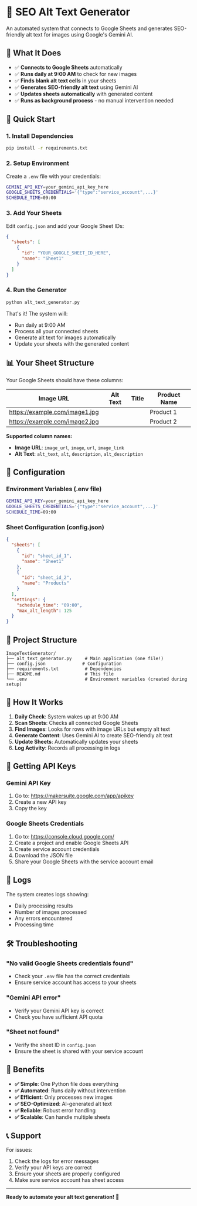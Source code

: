 # 🚀 SEO Alt Text Generator

An automated system that connects to Google Sheets and generates SEO-friendly alt text for images using Google's Gemini AI.

## 🎯 What It Does

- ✅ **Connects to Google Sheets** automatically
- ✅ **Runs daily at 9:00 AM** to check for new images
- ✅ **Finds blank alt text cells** in your sheets
- ✅ **Generates SEO-friendly alt text** using Gemini AI
- ✅ **Updates sheets automatically** with generated content
- ✅ **Runs as background process** - no manual intervention needed

## 🚀 Quick Start

### 1. Install Dependencies
```bash
pip install -r requirements.txt
```

### 2. Setup Environment
Create a `.env` file with your credentials:
```bash
GEMINI_API_KEY=your_gemini_api_key_here
GOOGLE_SHEETS_CREDENTIALS='{"type":"service_account",...}'
SCHEDULE_TIME=09:00
```

### 3. Add Your Sheets
Edit `config.json` and add your Google Sheet IDs:
```json
{
  "sheets": [
    {
      "id": "YOUR_GOOGLE_SHEET_ID_HERE",
      "name": "Sheet1"
    }
  ]
}
```

### 4. Run the Generator
```bash
python alt_text_generator.py
```

That's it! The system will:
- Run daily at 9:00 AM
- Process all your connected sheets
- Generate alt text for images automatically
- Update your sheets with the generated content

## 📊 Your Sheet Structure

Your Google Sheets should have these columns:

| Image URL | Alt Text | Title | Product Name |
|-----------|----------|-------|--------------|
| https://example.com/image1.jpg | | | Product 1 |
| https://example.com/image2.jpg | | | Product 2 |

**Supported column names:**
- **Image URL**: `image_url`, `image`, `url`, `image_link`
- **Alt Text**: `alt_text`, `alt`, `description`, `alt_description`

## 🔧 Configuration

### Environment Variables (.env file)
```bash
GEMINI_API_KEY=your_gemini_api_key_here
GOOGLE_SHEETS_CREDENTIALS='{"type":"service_account",...}'
SCHEDULE_TIME=09:00
```

### Sheet Configuration (config.json)
```json
{
  "sheets": [
    {
      "id": "sheet_id_1",
      "name": "Sheet1"
    },
    {
      "id": "sheet_id_2", 
      "name": "Products"
    }
  ],
  "settings": {
    "schedule_time": "09:00",
    "max_alt_length": 125
  }
}
```

## 📁 Project Structure

```
ImageTextGenerator/
├── alt_text_generator.py     # Main application (one file!)
├── config.json              # Configuration
├── requirements.txt          # Dependencies
├── README.md                 # This file
└── .env                      # Environment variables (created during setup)
```

## 🎯 How It Works

1. **Daily Check**: System wakes up at 9:00 AM
2. **Scan Sheets**: Checks all connected Google Sheets
3. **Find Images**: Looks for rows with image URLs but empty alt text
4. **Generate Content**: Uses Gemini AI to create SEO-friendly alt text
5. **Update Sheets**: Automatically updates your sheets
6. **Log Activity**: Records all processing in logs

## 🔑 Getting API Keys

### Gemini API Key
1. Go to: https://makersuite.google.com/app/apikey
2. Create a new API key
3. Copy the key

### Google Sheets Credentials
1. Go to: https://console.cloud.google.com/
2. Create a project and enable Google Sheets API
3. Create service account credentials
4. Download the JSON file
5. Share your Google Sheets with the service account email

## 📝 Logs

The system creates logs showing:
- Daily processing results
- Number of images processed
- Any errors encountered
- Processing time

## 🛠️ Troubleshooting

### "No valid Google Sheets credentials found"
- Check your `.env` file has the correct credentials
- Ensure service account has access to your sheets

### "Gemini API error"
- Verify your Gemini API key is correct
- Check you have sufficient API quota

### "Sheet not found"
- Verify the sheet ID in `config.json`
- Ensure the sheet is shared with your service account

## 🎉 Benefits

- **✅ Simple**: One Python file does everything
- **✅ Automated**: Runs daily without intervention
- **✅ Efficient**: Only processes new images
- **✅ SEO-Optimized**: AI-generated alt text
- **✅ Reliable**: Robust error handling
- **✅ Scalable**: Can handle multiple sheets

## 📞 Support

For issues:
1. Check the logs for error messages
2. Verify your API keys are correct
3. Ensure your sheets are properly configured
4. Make sure service account has sheet access

---

**Ready to automate your alt text generation!** 🚀
